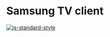 # Samsung TV client

[![js-standard-style](https://cdn.rawgit.com/feross/standard/master/badge.svg)](http://standardjs.com)